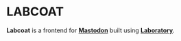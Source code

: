 #  LABCOAT  #

__Labcoat__ is a frontend for [__Mastodon__](https://github.com/tootsuite/mastodon) built using [__Laboratory__](https://github.com/marrus-sh/laboratory).
